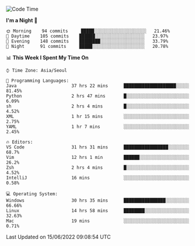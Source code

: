 <!--START_SECTION:waka-->
![Code Time](http://img.shields.io/badge/Code%20Time-705%20hrs%2042%20mins-blue)

**I'm a Night 🦉** 

```text
🌞 Morning    94 commits     █████░░░░░░░░░░░░░░░░░░░░   21.46% 
🌆 Daytime    105 commits    ██████░░░░░░░░░░░░░░░░░░░   23.97% 
🌃 Evening    148 commits    ████████░░░░░░░░░░░░░░░░░   33.79% 
🌙 Night      91 commits     █████░░░░░░░░░░░░░░░░░░░░   20.78%

```


📊 **This Week I Spent My Time On** 

```text
⌚︎ Time Zone: Asia/Seoul

💬 Programming Languages: 
Java                     37 hrs 22 mins      ████████████████████░░░░░   81.45% 
Python                   2 hrs 47 mins       █░░░░░░░░░░░░░░░░░░░░░░░░   6.09% 
sh                       2 hrs 4 mins        █░░░░░░░░░░░░░░░░░░░░░░░░   4.52% 
XML                      1 hr 15 mins        ░░░░░░░░░░░░░░░░░░░░░░░░░   2.75% 
YAML                     1 hr 7 mins         ░░░░░░░░░░░░░░░░░░░░░░░░░   2.45%

🔥 Editors: 
VS Code                  31 hrs 31 mins      █████████████████░░░░░░░░   68.7% 
Vim                      12 hrs 1 min        ██████░░░░░░░░░░░░░░░░░░░   26.2% 
Zsh                      2 hrs 4 mins        █░░░░░░░░░░░░░░░░░░░░░░░░   4.52% 
IntelliJ                 16 mins             ░░░░░░░░░░░░░░░░░░░░░░░░░   0.58%

💻 Operating System: 
Windows                  30 hrs 35 mins      ████████████████░░░░░░░░░   66.66% 
Linux                    14 hrs 58 mins      ████████░░░░░░░░░░░░░░░░░   32.63% 
Mac                      19 mins             ░░░░░░░░░░░░░░░░░░░░░░░░░   0.71%

```


 Last Updated on 15/06/2022 09:08:54 UTC
<!--END_SECTION:waka-->
